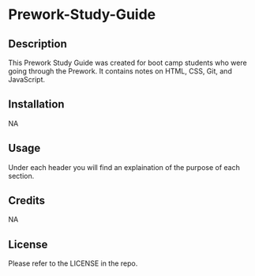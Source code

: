 # Prework-Study-Guide

## Description

This Prework Study Guide was created for boot camp students who were going through the Prework. It contains notes on HTML, CSS, Git, and JavaScript.


## Installation

NA

## Usage

Under each header you will find an explaination of the purpose of each section.

## Credits

NA

## License


Please refer to the LICENSE in the repo.
